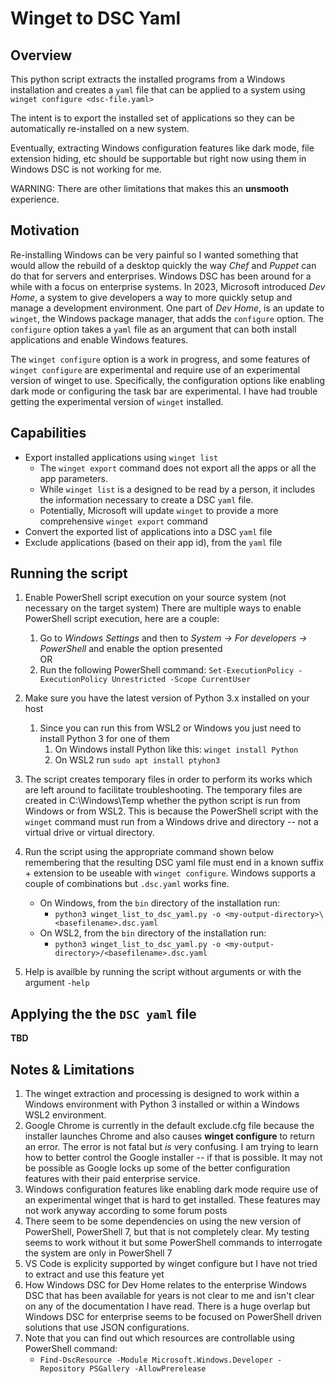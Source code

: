 # Winget to DSC Yaml
## Overview
This python script extracts the installed programs from a Windows installation and creates a `yaml` file that can be applied to a system using `winget configure <dsc-file.yaml>`

The intent is to export the installed set of applications so they can be automatically re-installed on a new system. 

Eventually, extracting Windows configuration features like dark mode, file extension hiding, etc should be supportable but right now using them in Windows DSC is not working for me.

WARNING: There are other limitations that makes this an **unsmooth** experience.

## Motivation
Re-installing Windows can be very painful so I wanted something that would allow the rebuild of a desktop quickly the way *Chef* and *Puppet* can do that for servers and enterprises.  Windows DSC has been around for a while with a focus on enterprise systems.  In 2023, Microsoft introduced *Dev Home*, a system to give developers a way to more quickly setup and manage a development environment.  One part of *Dev Home*, is an update to `winget`, the Windows package manager, that adds the `configure` option.  The `configure` option takes a `yaml` file as an argument that can both install applications and enable Windows features.

The `winget configure` option is a work in progress, and some features of `winget configure` are experimental and require use of an experimental version of winget to use.  Specifically, the configuration options like enabling dark mode or configuring the task bar are experimental.  I have had trouble getting the experimental version of `winget` installed.

## Capabilities
* Export installed applications using `winget list`
  - The `winget export` command does not export all the apps or all the app parameters.  
  - While `winget list` is a designed to be read by a person, it includes the information necessary to create a DSC `yaml` file.
  - Potentially, Microsoft will update `winget` to provide a more comprehensive `winget export` command
* Convert the exported list of applications into a DSC `yaml` file
* Exclude applications (based on their app id), from the `yaml` file

## Running the script
1. Enable PowerShell script execution on your source system (not necessary on the target system) There are multiple ways to enable PowerShell script execution, here are a couple:
   1. Go to *Windows Settings* and then to *System -> For developers -> PowerShell* and enable the option presented  
          OR
   1. Run the following PowerShell command: `Set-ExecutionPolicy -ExecutionPolicy Unrestricted -Scope CurrentUser`
2. Make sure you have the latest version of Python 3.x installed on your host
   1. Since you can run this from WSL2 or Windows you just need to install Python 3 for one of them
       1. On Windows install Python like this: `winget install Python`
       2. On WSL2 run `sudo apt install ptyhon3`
3. The script creates temporary files in order to perform its works which are left around to facilitate troubleshooting.   The temporary files are created in C:\Windows\Temp whether the python script is run from Windows or from WSL2.  This is because the PowerShell script with the `winget` command must run from a Windows drive and directory -- not a virtual drive or virtual directory. 
4. Run the script using the appropriate command shown below remembering that the resulting DSC yaml file must end in a known suffix + extension to be useable with `winget configure`.  Windows supports a couple of combinations but `.dsc.yaml` works fine.
   - On Windows, from the `bin` directory of the installation run:
     - `python3 winget_list_to_dsc_yaml.py -o <my-output-directory>\<basefilename>.dsc.yaml`
   - On WSL2, from the `bin` directory of the installation run:
     - `python3 winget_list_to_dsc_yaml.py -o <my-output-directory>/<basefilename>.dsc.yaml`
    
5. Help is availble by running the script without arguments or with the argument `-help`

## Applying the the `DSC yaml` file
**TBD**

## Notes & Limitations
 1. The winget extraction and processing is designed to work within a Windows environment with Python 3 installed or within a Windows WSL2 environment. 
 1. Google Chrome is currently in the default exclude.cfg file because the installer launches Chrome and also causes **winget configure** to return an error.  The error is not fatal but *is* very confusing.   I am trying to learn how to better control the Google installer -- if that is possible.  It may not be possible as Google locks up some of the better configuration features with their paid enterprise service.
 1. Windows configuration features like enabling dark mode require use of an experimental winget that is hard to get installed.  These features may not work anyway according to some forum posts
 1. There seem to be some dependencies on using the new version of PowerShell, PowerShell 7, but that is not completely clear.  My testing seems to work without it but some PowerShell commands to interrogate the system are only in PowerShell 7
 1. VS Code is explicity supported by winget configure but I have not tried to extract and use this feature yet
 1. How Windows DSC for Dev Home relates to the enterprise Windows DSC that has been available for years is not clear to me and isn't clear on any of the documentation I have read.  There is a huge overlap but Windows DSC for enterprise seems to be focused on PowerShell driven solutions that use JSON configurations.
 1. Note that you can find out which resources are controllable using PowerShell command:
    - `Find-DscResource -Module Microsoft.Windows.Developer -Repository PSGallery -AllowPrerelease`



